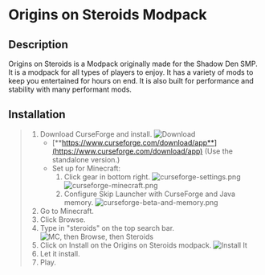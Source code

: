# Origins on Steroids Modpack
## Description
Origins on Steroids is a Modpack originally made for the Shadow Den SMP. It is a modpack for all types of players to enjoy. It has a variety of mods to keep you entertained for hours on end. It is also built for performance and stability with many performant mods.

## Installation
> 1. Download CurseForge and install.
> ![Download](curseforge-download.png)
>     - [**https://www.curseforge.com/download/app**](https://www.curseforge.com/download/app) (Use the standalone version.)
>     - Set up for Minecraft:
>       1. Click gear in bottom right.
>       ![curseforge-settings.png](curseforge-settings.png)
>       ![curseforge-minecraft.png](curseforge-minecraft.png)
>       2. Configure Skip Launcher with CurseForge and Java memory.
>       ![curseforge-beta-and-memory.png](curseforge-beta-and-memory.png)
> 2. Go to Minecraft.
> 3. Click Browse.
> 4. Type in "steroids" on the top search bar.
> ![MC, then Browse, then Steroids](cf-sd-mc-browse-steroids.png)
> 5. Click on Install on the Origins on Steroids modpack.
> ![Install It](cf-sd-install-it.png)
> 6. Let it install.
> 7. Play.
